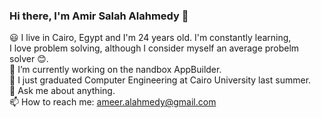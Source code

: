 ### Hi there, I'm Amir Salah Alahmedy 👋

:smiley: I live in Cairo, Egypt and I'm 24 years old. I'm constantly learning, 
<br />
I love problem solving, although I consider myself an average probelm solver :blush:.
<br />
🔭 I’m currently working on the nandbox AppBuilder.
<br />
🌱 I just graduated Computer Engineering at Cairo University last summer.
<br />
💬 Ask me about anything.
<br />
📫 How to reach me: ameer.alahmedy@gmail.com
<!--
**AmirAlahmedy/AmirAlahmedy** is a ✨ _special_ ✨ repository because its `README.md` (this file) appears on your GitHub profile.

Here are some ideas to get you started:

- 🔭 I’m currently working on ...
- 🌱 I’m currently learning ...
- 👯 I’m looking to collaborate on ...
- 🤔 I’m looking for help with ...
- 💬 Ask me about ...
- 📫 How to reach me: ...
- 😄 Pronouns: ...
- ⚡ Fun fact: ...
-->

